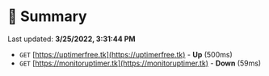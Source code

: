 # 📖 Summary
Last updated: **3/25/2022, 3:31:44 PM**

- `GET` [https://uptimerfree.tk](https://uptimerfree.tk) - **Up** (500ms)
- `GET` [https://monitoruptimer.tk](https://monitoruptimer.tk) - **Down** (59ms)
